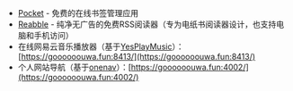 * [Pocket](https://getpocket.com/) - 免费的在线书签管理应用
* [Reabble](https://reabble.cn/) - 纯净无广告的免费RSS阅读器（专为电纸书阅读器设计，也支持电脑和手机访问）
* 在线网易云音乐播放器（基于[YesPlayMusic](https://github.com/qier222/YesPlayMusic)）：[https://goooooouwa.fun:8413/](https://goooooouwa.fun:8413/)
* 个人网站导航（基于[onenav](https://github.com/helloxz/onenav)）：[https://goooooouwa.fun:4002/](https://goooooouwa.fun:4002/)
